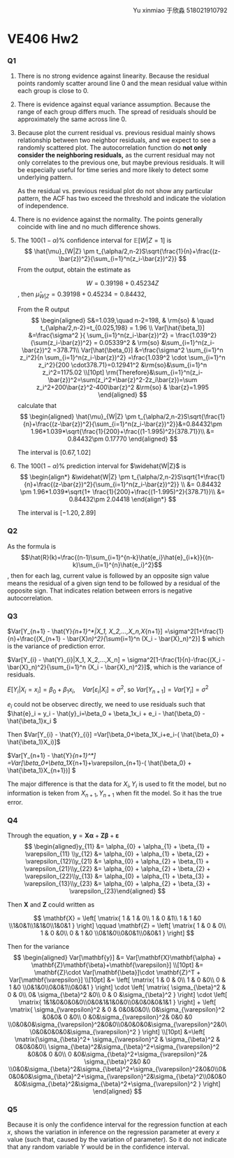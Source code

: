 <p align="right">Yu xinmiao 于欣淼 518021910792</p>

# VE406 Hw2

### Q1

1.  There is no strong evidence against linearity. Because the residual points randomly scatter around line 0 and the mean residual value within each group is close to 0. 

2. There is evidence against equal variance assumption. Because the range of each group differs much. The spread of residuals should be approximately the same across line 0.

3. Because plot the current residual vs. previous residual mainly shows relationship between two neighbor residuals, and we expect to see a randomly scattered plot. The autocorrelation function do **not only consider the neighboring residuals,** as the current residual may not only correlates to the previous one, but maybe previous residuals. It will be especially useful for time series and more likely to detect some underlying pattern. 

   As the residual vs. previous residual plot do not show any particular pattern, the ACF has two exceed the threshold and indicate the violation of independence.

4. There is no evidence against the normality. The points generally coincide with line and no much difference shows. 

5. The $100(1-\alpha)\%$ confidence interval for $\mathbb{E}[W|Z=1]$ is 
$$
   \hat{\mu}_{W|Z} \pm t_{\alpha/2,n-2}S\sqrt{\frac{1}{n}+\frac{(z-\bar{z})^2}{\sum_{i=1}^n(z_i-\bar{z})^2}}
   $$
   From the output, obtain the estimate as 
   
   $$W = 0.39198 + 0.45234Z$$, then $\hat{\mu}_{W|Z} = 0.39198+0.45234=0.84432$,

   From the R output
$$
   \begin{aligned} 
   S&=1.039,\quad n-2=198, & \rm{so} & \quad t_{\alpha/2,n-2}=t_{0.025,198} = 1.96 \\
   Var[\hat{\beta_1}] &=\frac{\sigma^2 }{ \sum_{i=1}^n(z_i-\bar{z})^2} = \frac{1.039^2}{\sum(z_i-\bar{z})^2} = 0.05339^2 & \rm{so} &\sum_{i=1}^n(z_i-\bar{z})^2 =378.71\\
   Var[\hat{\beta_0}] &=\frac{\sigma^2 \sum_{i=1}^n z_i^2}{n \sum_{i=1}^n(z_i-\bar{z})^2} =\frac{1.039^2 \cdot \sum_{i=1}^n z_i^2}{200 \cdot378.71}=0.12941^2 &\rm{so}&\sum_{i=1}^n z_i^2=1175.02 \\[10pt]
   \rm{Therefore}&\sum_{i=1}^n(z_i-\bar{z})^2=\sum(z_i^2+\bar{z}^2-2z_i\bar{z})=\sum z_i^2+200\bar{z}^2-400\bar{z}^2 &\rm{so} & \bar{z}=1.995
   \end{aligned}
   $$
   calculate that 
   $$
   \begin{aligned}
   \hat{\mu}_{W|Z} \pm t_{\alpha/2,n-2}S\sqrt{\frac{1}{n}+\frac{(z-\bar{z})^2}{\sum_{i=1}^n(z_i-\bar{z})^2}}&=0.84432\pm 1.96*1.039*\sqrt{\frac{1}{200}+\frac{(1-1.995)^2}{378.71}}\\
   &= 0.84432\pm 0.17770
   \end{aligned}
   $$
   
   The interval is $[0.67, 1.02]$

6. The $100(1-\alpha)\%$ prediction interval for $\widehat{W|Z}$ is
   $$
   \begin{align*}
   &\widehat{W|Z} \pm t_{\alpha/2,n-2}S\sqrt{1+\frac{1}{n}+\frac{(z-\bar{z})^2}{\sum_{i=1}^n(z_i-\bar{z})^2}} \\
   &= 0.84432 \pm  1.96*1.039*\sqrt{1+ \frac{1}{200}+\frac{(1-1.995)^2}{378.71}}\\
   &= 0.84432\pm 2.04418
   \end{align*}
   $$
   
   The interval is $[-1.20, 2.89]$

<div style="page-break-after: always; break-after: page;"></div> 

### Q2

As the formula is $$\hat{R}(k)=\frac{(n-1)\sum_{i=1}^{n-k}\hat{e_i}\hat{e}_{i+k}}{(n-k)\sum_{i=1}^{n}\hat{e_i}^2}$$ , then for each lag, current value is followed by an opposite sign value means the residual of a given sign tend to be followed by a residual of the opposite sign. That indicates relation between errors is negative autocorrelation.

### Q3

$Var[Y_{n+1} - \hat{Y}_{n+1}^*|X_1, X_2,…,X_n,X_{n+1}] =\sigma^2[1+\frac{1}{n}+\frac{(X_{n+1} - \bar{X}_n)^2}{\sum_{i=1}^n (X_i - \bar{X}_n)^2}] $ which is the variance of prediction error.

$Var[Y_{i} - \hat{Y}_{i}|X_1, X_2,…,X_n] = \sigma^2[1-\frac{1}{n}-\frac{(X_i - \bar{X}_n)^2}{\sum_{i=1}^n (X_i - \bar{X}_n)^2}]$, which is the variance of residuals. 

$E[Y_i|X_i = x_i] = \beta_0 + \beta_1x_i, \quad Var[\varepsilon_i|X_i] = \sigma^2$,    so $Var[Y_{n+1}] = Var[Y_i] = \sigma^2$

$e_i$ could not be observec directly, we need to use residuals such that $\hat{e}_i = y_i - \hat{y}_i=\beta_0 + \beta_1x_i + e_i - \hat{\beta_0} - \hat{\beta_1}x_i $

Then $Var[Y_{i} - \hat{Y}_{i}] =Var[\beta_0+\beta_1X_i+e_i-( \hat{\beta_0} + \hat{\beta_1}X_i)]$

$Var[Y_{n+1} - \hat{Y}_{n+1}^*] =Var[\beta_0+\beta_1X_{n+1}+\varepsilon_{n+1}-( \hat{\beta_0} + \hat{\beta_1}X_{n+1})]  $

The major difference is that the data for $X_i, Y_i$ is used to fit the model, but no information is teken from $X_{n+1},Y_{n+1}$ when fit the model. So it has the true error. 

### Q4

Through the equation, $\mathbf{y} = \mathbf{X}\mathbf{\alpha} + \mathbf{Z}\mathbf{\beta}+\mathbf{\varepsilon}$
$$
\begin{aligned}y_{11} &= \alpha_{0} + \alpha_{1} + \beta_{1} + \varepsilon_{11} \\y_{12} &= \alpha_{0} + \alpha_{1} + \beta_{2} + \varepsilon_{12}\\y_{21} &= \alpha_{0} + \alpha_{2} + \beta_{1} + \varepsilon_{21}\\y_{22} &= \alpha_{0} + \alpha_{2} + \beta_{2} + \varepsilon_{22}\\y_{13} &= \alpha_{0} + \alpha_{1} + \beta_{3} + \varepsilon_{13}\\y_{23} &= \alpha_{0} + \alpha_{2} + \beta_{3} + \varepsilon_{23}\end{aligned}
$$

Then **X** and **Z** could written as 

$$
\mathbf{X} = \left[ \matrix{  1 & 1 & 0\\  1 & 0 &1\\  1 & 1 &0 \\1&0&1\\1&1&0\\1&0&1  } \right]  \qquad  \mathbf{Z} = \left[ \matrix{  1 & 0 & 0\\  1 & 0 &0\\  0 & 1 &0 \\0&1&0\\0&0&1\\0&0&1  } \right]
$$

Then for the variance 
$$
\begin{aligned}
Var[\mathbf{y}] &= Var[\mathbf{X}\mathbf{\alpha} + \mathbf{Z}\mathbf{\beta}+\mathbf{\varepsilon}] \\[10pt]
&= \mathbf{Z}\cdot Var[\mathbf{\beta}]\cdot \mathbf{Z}^T + Var[\mathbf{\varepsilon}] \\[10pt]
&= \left[ \matrix{  1 & 0 & 0\\  1 & 0 &0\\  0 & 1 &0 \\0&1&0\\0&0&1\\0&0&1  } \right] \cdot \left[ \matrix{  \sigma_{\beta}^2 & 0 & 0\\  0& \sigma_{\beta}^2 &0\\  0 & 0 &\sigma_{\beta}^2  } \right] \cdot \left[ \matrix{  1&1&0&0&0&0\\0&0&1&1&0&0\\0&0&0&0&1&1  } \right] + \left[ \matrix{  \sigma_{\varepsilon}^2 & 0 & 0&0&0&0\\  0&\sigma_{\varepsilon}^2 &0&0& 0 &0\\  0 &0&\sigma_{\varepsilon}^2& 0&0 &0 \\0&0&0&\sigma_{\varepsilon}^2&0&0\\0&0&0&0&\sigma_{\varepsilon}^2&0\\0&0&0&0&0&\sigma_{\varepsilon}^2  } \right] \\[10pt]
&=\left[ \matrix{\sigma_{\beta}^2+  \sigma_{\varepsilon}^2 & \sigma_{\beta}^2 & 0&0&0&0\\  \sigma_{\beta}^2&\sigma_{\beta}^2+\sigma_{\varepsilon}^2 &0&0& 0 &0\\  0 &0&\sigma_{\beta}^2+\sigma_{\varepsilon}^2& \sigma_{\beta}^2&0 &0 \\0&0&\sigma_{\beta}^2&\sigma_{\beta}^2+\sigma_{\varepsilon}^2&0&0\\0&0&0&0&\sigma_{\beta}^2+\sigma_{\varepsilon}^2&\sigma_{\beta}^2\\0&0&0&0&\sigma_{\beta}^2&\sigma_{\beta}^2+\sigma_{\varepsilon}^2  } \right] 
\end{aligned}
$$


### Q5

Because it is only the confidence interval for the regression function at each $x$, shows the variation in inference on the regression parameter at every $x$ value (such that, caused by the variation of parameter). So it do not indicate that any random variable $Y$ would be in the confidence interval. 


